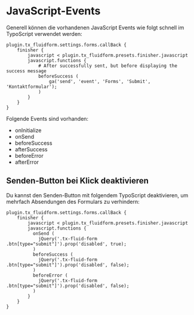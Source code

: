# JavaScript-Events

Generell können die vorhandenen JavaScript Events wie folgt schnell im TypoScript verwendet werden:

```typo3_typoscript
plugin.tx_fluidform.settings.forms.callBack {
	finisher {
		javascript < plugin.tx_fluidform.presets.finisher.javascript
		javascript.functions {
			# After successfully sent, but before displaying the success message
			beforeSuccess (
				ga('send', 'event', 'Forms', 'Submit', 'Kontaktformular');
			)
		}
	}
}
```

Folgende Events sind vorhanden:

*	onInitialize
*	onSend
*	beforeSuccess
*	afterSuccess
*	beforeError
*	afterError

## Senden-Button bei Klick deaktivieren

Du kannst den Senden-Button mit folgendem TypoScript deaktivieren, um mehrfach Absendungen des Formulars zu verhindern:

```typo3_typoscript
plugin.tx_fluidform.settings.forms.callBack {
    finisher {
        javascript < plugin.tx_fluidform.presets.finisher.javascript
        javascript.functions {
          onSend (
            jQuery('.tx-fluid-form .btn[type="submit"]').prop('disabled', true);
          )
          beforeSuccess (
            jQuery('.tx-fluid-form .btn[type="submit"]').prop('disabled', false);
          )
          beforeError (
            jQuery('.tx-fluid-form .btn[type="submit"]').prop('disabled', false);
          )
        }
    }
}
```
